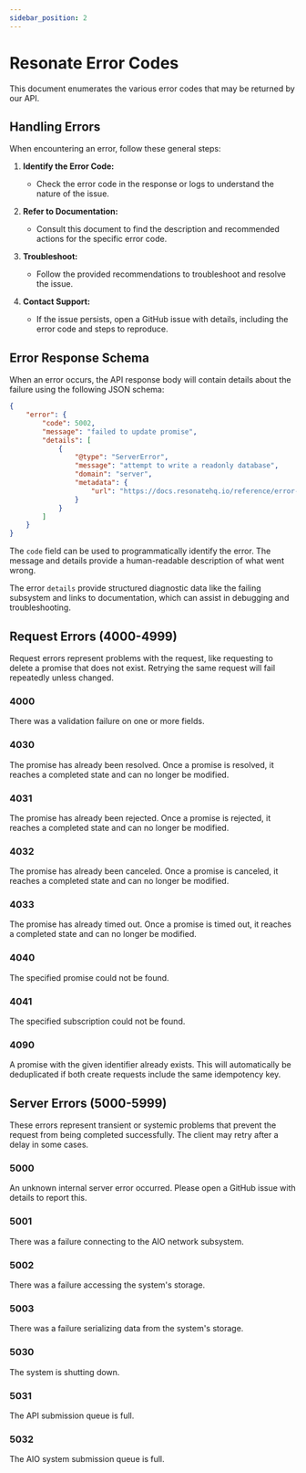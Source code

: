 ```yaml
---
sidebar_position: 2
---
```


# Resonate Error Codes

This document enumerates the various error codes that may be returned by our API.

## Handling Errors

When encountering an error, follow these general steps:

1. **Identify the Error Code:**
   - Check the error code in the response or logs to understand the nature of the issue.

2. **Refer to Documentation:**
   - Consult this document to find the description and recommended actions for the specific error code.

3. **Troubleshoot:**
   - Follow the provided recommendations to troubleshoot and resolve the issue.

4. **Contact Support:**
   - If the issue persists, open a GitHub issue with details, including the error code and steps to reproduce.

## Error Response Schema

When an error occurs, the API response body will contain details about the failure using the following JSON schema:

```json 
{
    "error": {
        "code": 5002,
        "message": "failed to update promise",
        "details": [
            {
                "@type": "ServerError",
                "message": "attempt to write a readonly database",
                "domain": "server",
                "metadata": {
                    "url": "https://docs.resonatehq.io/reference/error-codes#5002"
                }
            }
        ]
    }
}
```

The `code` field can be used to programmatically identify the error. The message and details provide a human-readable description of what went wrong.

The error `details` provide structured diagnostic data like the failing subsystem and links to documentation, which can assist in debugging and troubleshooting.

## Request Errors (4000-4999)

Request errors represent problems with the request, like requesting to delete a promise that does not exist. Retrying the same request will fail repeatedly unless changed.

### 4000
There was a validation failure on one or more fields.

### 4030
The promise has already been resolved. Once a promise is resolved, it reaches a completed state and can no longer be modified.

### 4031
The promise has already been rejected. Once a promise is rejected, it reaches a completed state and can no longer be modified.

### 4032
The promise has already been canceled. Once a promise is canceled, it reaches a completed state and can no longer be modified.

### 4033
The promise has already timed out. Once a promise is timed out, it reaches a completed state and can no longer be modified.

### 4040
The specified promise could not be found.

### 4041
The specified subscription could not be found.

### 4090
A promise with the given identifier already exists. This will automatically be deduplicated if both create requests include the same idempotency key. 


## Server Errors (5000-5999)

These errors represent transient or systemic problems that prevent the request from being completed successfully. The client may retry after a delay in some cases.

### 5000
An unknown internal server error occurred. Please open a GitHub issue with details to report this.

### 5001
There was a failure connecting to the AIO network subsystem.

### 5002
There was a failure accessing the system's storage.

### 5003
There was a failure serializing data from the system's storage.

### 5030
The system is shutting down.

### 5031
The API submission queue is full.

### 5032
The AIO system submission queue is full.


